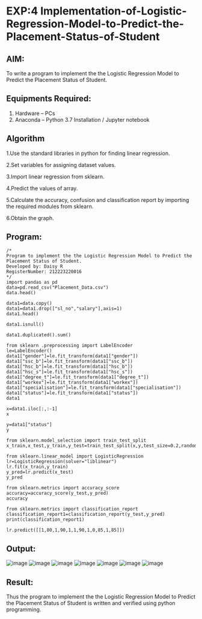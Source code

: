 # EXP:4 Implementation-of-Logistic-Regression-Model-to-Predict-the-Placement-Status-of-Student

## AIM:
To write a program to implement the the Logistic Regression Model to Predict the Placement Status of Student.

## Equipments Required:
1. Hardware – PCs
2. Anaconda – Python 3.7 Installation / Jupyter notebook

## Algorithm
1.Use the standard libraries in python for finding linear regression.

2.Set variables for assigning dataset values.

3.Import linear regression from sklearn.

4.Predict the values of array.

5.Calculate the accuracy, confusion and classification report by importing the required modules from sklearn.

6.Obtain the graph. 

## Program:
```
/*
Program to implement the the Logistic Regression Model to Predict the Placement Status of Student.
Developed by: Daisy R
RegisterNumber: 212223220016
*/
import pandas as pd
data=pd.read_csv("Placement_Data.csv")
data.head()

data1=data.copy()
data1=data1.drop(["sl_no","salary"],axis=1)
data1.head()

data1.isnull()

data1.duplicated().sum()

from sklearn .preprocessing import LabelEncoder
le=LabelEncoder()
data1["gender"]=le.fit_transform(data1["gender"])
data1["ssc_b"]=le.fit_transform(data1["ssc_b"])
data1["hsc_b"]=le.fit_transform(data1["hsc_b"])
data1["hsc_s"]=le.fit_transform(data1["hsc_s"])
data1["degree_t"]=le.fit_transform(data1["degree_t"])
data1["workex"]=le.fit_transform(data1["workex"])
data1["specialisation"]=le.fit_transform(data1["specialisation"])
data1["status"]=le.fit_transform(data1["status"])
data1

x=data1.iloc[:,:-1]
x

y=data1["status"]
y

from sklearn.model_selection import train_test_split
x_train,x_test,y_train,y_test=train_test_split(x,y,test_size=0.2,random_state=0)

from sklearn.linear_model import LogisticRegression
lr=LogisticRegression(solver="liblinear")
lr.fit(x_train,y_train)
y_pred=lr.predict(x_test)
y_pred

from sklearn.metrics import accuracy_score
accuracy=accuracy_score(y_test,y_pred)
accuracy

from sklearn.metrics import classification_report
classification_report1=classification_report(y_test,y_pred)
print(classification_report1)

lr.predict([[1,80,1,90,1,1,90,1,0,85,1,85]])
```

## Output:
![image](https://github.com/lathishlathish/Implementation-of-Logistic-Regression-Model-to-Predict-the-Placement-Status-of-Student/assets/120359170/a8e6f266-2eaf-49eb-b5a7-60d86f78aef3)
![image](https://github.com/lathishlathish/Implementation-of-Logistic-Regression-Model-to-Predict-the-Placement-Status-of-Student/assets/120359170/c9127f12-67c4-4718-991d-2366546f09f4)
![image](https://github.com/lathishlathish/Implementation-of-Logistic-Regression-Model-to-Predict-the-Placement-Status-of-Student/assets/120359170/f68e6b65-2755-4af4-99bf-80b88ce8a2fb)
![image](https://github.com/lathishlathish/Implementation-of-Logistic-Regression-Model-to-Predict-the-Placement-Status-of-Student/assets/120359170/8080ba86-588a-48bd-8570-da961e1f47fd)
![image](https://github.com/lathishlathish/Implementation-of-Logistic-Regression-Model-to-Predict-the-Placement-Status-of-Student/assets/120359170/de1a0ea5-839e-40fd-88b6-e2000ca4877c)
![image](https://github.com/lathishlathish/Implementation-of-Logistic-Regression-Model-to-Predict-the-Placement-Status-of-Student/assets/120359170/8b902baa-d208-428e-99e2-9e8ca3f97444)
![image](https://github.com/lathishlathish/Implementation-of-Logistic-Regression-Model-to-Predict-the-Placement-Status-of-Student/assets/120359170/245350d2-d6d9-48b1-9571-c1a22c7e007f)











## Result:
Thus the program to implement the the Logistic Regression Model to Predict the Placement Status of Student is written and verified using python programming.
